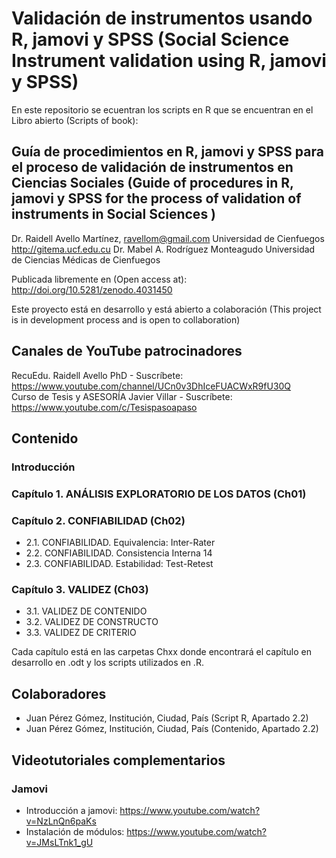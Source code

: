 # Validación de instrumentos usando R, jamovi y SPSS (Social Science Instrument validation using R, jamovi y SPSS)

En este repositorio se ecuentran los scripts en R que se encuentran en el Libro abierto (Scripts of book):

## Guía de procedimientos en R, jamovi y SPSS para el proceso de validación de instrumentos en Ciencias Sociales (Guide of procedures in R, jamovi y SPSS for the process of validation of instruments in Social Sciences )
Dr. Raidell Avello Martínez, ravellom@gmail.com
Universidad de Cienfuegos
http://gitema.ucf.edu.cu
Dr. Mabel A. Rodríguez Monteagudo
Universidad de Ciencias Médicas de Cienfuegos

Publicada libremente en (Open access at): http://doi.org/10.5281/zenodo.4031450

Este proyecto está en desarrollo y está abierto a colaboración 
(This project is in development process and is open to collaboration)

## Canales de YouTube patrocinadores

RecuEdu. Raidell Avello PhD - Suscríbete: https://www.youtube.com/channel/UCn0v3DhIceFUACWxR9fU30Q  
Curso de Tesis y ASESORÍA Javier Villar - Suscríbete: https://www.youtube.com/c/Tesispasoapaso

## Contenido

### Introducción
### Capítulo 1. ANÁLISIS EXPLORATORIO DE LOS DATOS (Ch01)
### Capítulo 2. CONFIABILIDAD (Ch02)
 - 2.1. CONFIABILIDAD. Equivalencia: Inter-Rater
 - 2.2.	CONFIABILIDAD. Consistencia Interna	14
 - 2.3. CONFIABILIDAD. Estabilidad: Test-Retest
### Capítulo 3. VALIDEZ (Ch03)
 - 3.1. VALIDEZ DE CONTENIDO
 - 3.2. VALIDEZ DE CONSTRUCTO
 - 3.3. VALIDEZ DE CRITERIO

 Cada capítulo está en las carpetas Chxx donde encontrará el capítulo en desarrollo en .odt y los scripts utilizados en .R.


## Colaboradores 

- Juan Pérez Gómez, Institución, Ciudad, País (Script R, Apartado 2.2)
- Juan Pérez Gómez, Institución, Ciudad, País (Contenido, Apartado 2.2)

## Videotutoriales complementarios

### Jamovi
- Introducción a jamovi: https://www.youtube.com/watch?v=NzLnQn6paKs
- Instalación de módulos: https://www.youtube.com/watch?v=JMsLTnk1_gU

